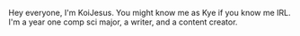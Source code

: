 Hey everyone, I'm KoiJesus. You might know me as Kye if you know me IRL.
I'm a year one comp sci major, a writer, and a content creator.
